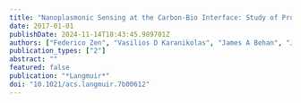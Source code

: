 ```yaml
---
title: "Nanoplasmonic Sensing at the Carbon-Bio Interface: Study of Protein Adsorption at Graphitic and Hydrogenated Carbon Surfaces"
date: 2017-01-01
publishDate: 2024-11-14T18:43:45.989701Z
authors: ["Federico Zen", "Vasilios D Karanikolas", "James A Behan", "Jenny Andersson", "Guido Ciapetti", "A Louise Bradley", "Paula E Colavita"]
publication_types: ["2"]
abstract: ""
featured: false
publication: "*Langmuir*"
doi: "10.1021/acs.langmuir.7b00612"
---
```


